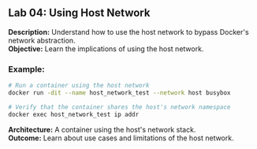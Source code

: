 ## Lab 04: Using Host Network

**Description:** Understand how to use the host network to bypass Docker's network abstraction.  
**Objective:** Learn the implications of using the host network.  

### Example:
```bash
# Run a container using the host network
docker run -dit --name host_network_test --network host busybox

# Verify that the container shares the host's network namespace
docker exec host_network_test ip addr
```

**Architecture:** A container using the host's network stack.  
**Outcome:** Learn about use cases and limitations of the host network.
